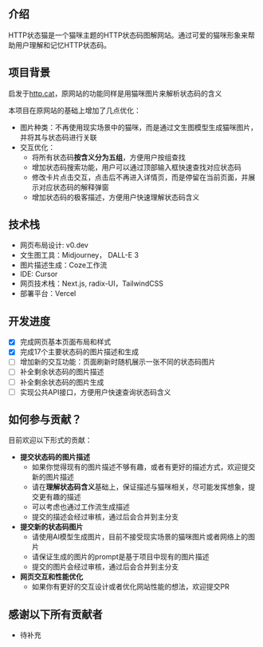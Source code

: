 ## 介绍

HTTP状态猫是一个猫咪主题的HTTP状态码图解网站。通过可爱的猫咪形象来帮助用户理解和记忆HTTP状态码。

## 项目背景
启发于[http.cat](https://http.cat)，原网站的功能同样是用猫咪图片来解析状态码的含义

本项目在原网站的基础上增加了几点优化：

- 图片种类：不再使用现实场景中的猫咪，而是通过文生图模型生成猫咪图片，并将其与状态码进行关联
- 交互优化：
  - 将所有状态码**按含义分为五组**，方便用户按组查找
  - 增加状态码搜索功能，用户可以通过顶部输入框快速查找对应状态码
  - 修改卡片点击交互，点击后不再进入详情页，而是停留在当前页面，并展示对应状态码的解释弹窗
  - 增加状态码的极客描述，方便用户快速理解状态码含义

## 技术栈

- 网页布局设计: v0.dev
- 文生图工具：Midjourney， DALL-E 3
- 图片描述生成：Coze工作流
- IDE: Cursor
- 网页技术栈：Next.js, radix-UI，TailwindCSS
- 部署平台：Vercel

## 开发进度

- [x] 完成网页基本页面布局和样式
- [x] 完成17个主要状态码的图片描述和生成
- [ ] 增加新的交互功能：页面刷新时随机展示一张不同的状态码图片
- [ ] 补全剩余状态码的图片描述
- [ ] 补全剩余状态码的图片生成
- [ ] 实现公共API接口，方便用户快速查询状态码含义

## 如何参与贡献？

目前欢迎以下形式的贡献：
- **提交状态码的图片描述**
  - 如果你觉得现有的图片描述不够有趣，或者有更好的描述方式，欢迎提交新的图片描述
  - 请在**理解状态码含义**基础上，保证描述与猫咪相关，尽可能发挥想象，提交更有趣的描述
  - 可以考虑也通过工作流生成描述
  - 提交的描述会经过审核，通过后会合并到主分支
- **提交新的状态码图片**
  - 请使用AI模型生成图片，目前不接受现实场景的猫咪图片或者网络上的图片
  - 请保证生成的图片的prompt是基于项目中现有的图片描述
  - 提交的图片会经过审核，通过后会合并到主分支
- **网页交互和性能优化**
  - 如果你有更好的交互设计或者优化网站性能的想法，欢迎提交PR

## 感谢以下所有贡献者

- 待补充
